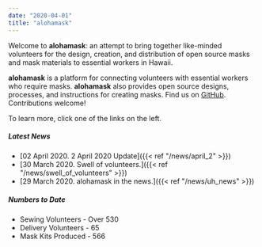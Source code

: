 ```yaml
---
date: "2020-04-01"
title: "alohamask"
---
```


Welcome to **alohamask**: an attempt to bring together like-minded volunteers for the design, creation, and distribution of open source masks and mask materials to essential workers in Hawaii.

**alohamask** is a platform for connecting volunteers with essential workers who require masks. **alohamask** also provides open source designs, processes, and instructions for creating masks. Find us on [GitHub](https://github.com/alohamask). Contributions welcome!

To learn more, click one of the links on the left. 

##### Latest News

* [02 April 2020. 2 April 2020 Update]({{< ref "/news/april_2" >}})
* [30 March 2020. Swell of volunteers.]({{< ref "/news/swell_of_volunteers" >}})
* [29 March 2020. alohamask in the news.]({{< ref "/news/uh_news" >}})

##### Numbers to Date

* Sewing Volunteers - Over 530 
* Delivery Volunteers - 65
* Mask Kits Produced - 566
